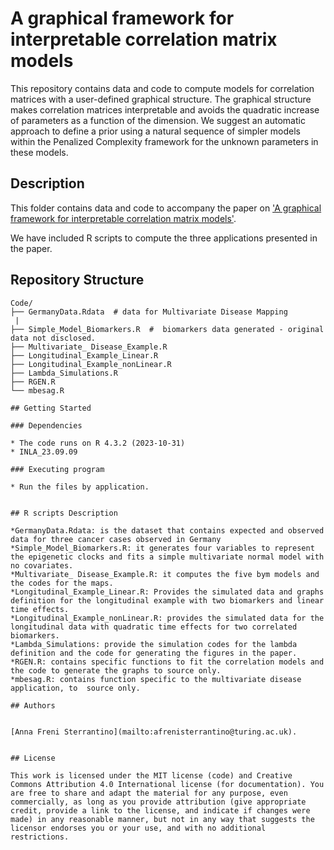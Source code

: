 #  A graphical framework for interpretable correlation matrix models


This repository contains data and code to compute models for correlation matrices with a user-defined graphical structure. The graphical structure makes correlation matrices interpretable and avoids the quadratic increase of parameters as a function of the dimension. We suggest an automatic approach to define a prior using a natural sequence of simpler models within the Penalized Complexity framework for the unknown parameters in these models. 

## Description

This folder contains data and code to accompany the paper on ['A graphical framework for interpretable correlation matrix models']( https://arxiv.org/abs/2312.06289). 

We have included R  scripts to compute the three applications presented in the paper. 



		

##  Repository Structure
```
Code/
├── GermanyData.Rdata  # data for Multivariate Disease Mapping
 |
├── Simple_Model_Biomarkers.R  #  biomarkers data generated - original data not disclosed.
├── Multivariate_ Disease_Example.R
├── Longitudinal_Example_Linear.R
├── Longitudinal_Example_nonLinear.R
├── Lambda_Simulations.R
├── RGEN.R  
└── mbesag.R

## Getting Started

### Dependencies

* The code runs on R 4.3.2 (2023-10-31)
* INLA_23.09.09 

### Executing program

* Run the files by application. 


## R scripts Description 

*GermanyData.Rdata: is the dataset that contains expected and observed data for three cancer cases observed in Germany	
*Simple_Model_Biomarkers.R: it generates four variables to represent the epigenetic clocks and fits a simple multivariate normal model with no covariates.
*Multivariate_ Disease_Example.R: it computes the five bym models and the codes for the maps.
*Longitudinal_Example_Linear.R: Provides the simulated data and graphs definition for the longitudinal example with two biomarkers and linear time effects.
*Longitudinal_Example_nonLinear.R: provides the simulated data for the longitudinal data with quadratic time effects for two correlated biomarkers.
*Lambda_Simulations: provide the simulation codes for the lambda definition and the code for generating the figures in the paper.
*RGEN.R: contains specific functions to fit the correlation models and the code to generate the graphs to source only.
*mbesag.R: contains function specific to the multivariate disease application, to  source only.

## Authors


[Anna Freni Sterrantino](mailto:afrenisterrantino@turing.ac.uk).


## License

This work is licensed under the MIT license (code) and Creative Commons Attribution 4.0 International license (for documentation). You are free to share and adapt the material for any purpose, even commercially, as long as you provide attribution (give appropriate credit, provide a link to the license, and indicate if changes were made) in any reasonable manner, but not in any way that suggests the licensor endorses you or your use, and with no additional restrictions.


